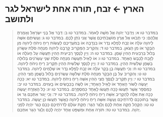 # הארץ ← זבח, תורה אחת לישראל לגר ולתושב

> במדבר טו א: וַיְדַבֵּר יְהוָה אֶל מֹשֶׁה לֵּאמֹר.
> במדבר טו ב: דַּבֵּר אֶל בְּנֵי יִשְׂרָאֵל וְאָמַרְתָּ אֲלֵהֶם:  כִּי תָבֹאוּ אֶל אֶרֶץ מוֹשְׁבֹתֵיכֶם אֲשֶׁר אֲנִי נֹתֵן לָכֶם.
> במדבר טו ג: וַעֲשִׂיתֶם אִשֶּׁה לַיהוָה עֹלָה אוֹ זֶבַח לְפַלֵּא נֶדֶר אוֹ בִנְדָבָה אוֹ בְּמֹעֲדֵיכֶם לַעֲשׂוֹת רֵיחַ נִיחֹחַ לַיהוָה מִן הַבָּקָר אוֹ מִן הַצֹּאן.
> במדבר טו ד: וְהִקְרִיב הַמַּקְרִיב קָרְבָּנוֹ לַיהוָה מִנְחָה סֹלֶת עִשָּׂרוֹן בָּלוּל בִּרְבִעִית הַהִין שָׁמֶן.
> במדבר טו ה: וְיַיִן לַנֶּסֶךְ רְבִיעִית הַהִין תַּעֲשֶׂה עַל הָעֹלָה אוֹ לַזָּבַח לַכֶּבֶשׂ הָאֶחָד.
> במדבר טו ו: אוֹ לָאַיִל תַּעֲשֶׂה מִנְחָה סֹלֶת שְׁנֵי עֶשְׂרֹנִים בְּלוּלָה בַשֶּׁמֶן שְׁלִשִׁית הַהִין.
> במדבר טו ז: וְיַיִן לַנֶּסֶךְ שְׁלִשִׁית הַהִין תַּקְרִיב רֵיחַ נִיחֹחַ לַיהוָה.
> במדבר טו ח: וְכִי תַעֲשֶׂה בֶן בָּקָר עֹלָה אוֹ זָבַח לְפַלֵּא נֶדֶר אוֹ שְׁלָמִים לַיהוָה.
> במדבר טו ט: וְהִקְרִיב עַל בֶּן הַבָּקָר מִנְחָה סֹלֶת שְׁלֹשָׁה עֶשְׂרֹנִים בָּלוּל בַּשֶּׁמֶן חֲצִי הַהִין.
> במדבר טו י: וְיַיִן תַּקְרִיב לַנֶּסֶךְ חֲצִי הַהִין אִשֵּׁה רֵיחַ נִיחֹחַ לַיהוָה.
> במדבר טו יא: כָּכָה יֵעָשֶׂה לַשּׁוֹר הָאֶחָד אוֹ לָאַיִל הָאֶחָד; אוֹ לַשֶּׂה בַכְּבָשִׂים אוֹ בָעִזִּים.
> במדבר טו יב: כַּמִּסְפָּר אֲשֶׁר תַּעֲשׂוּ כָּכָה תַּעֲשׂוּ לָאֶחָד כְּמִסְפָּרָם.
> במדבר טו יג: כָּל הָאֶזְרָח יַעֲשֶׂה כָּכָה אֶת אֵלֶּה לְהַקְרִיב אִשֵּׁה רֵיחַ נִיחֹחַ לַיהוָה.
> במדבר טו יד: וְכִי יָגוּר אִתְּכֶם גֵּר אוֹ אֲשֶׁר בְּתוֹכְכֶם לְדֹרֹתֵיכֶם וְעָשָׂה אִשֵּׁה רֵיחַ נִיחֹחַ לַיהוָה כַּאֲשֶׁר תַּעֲשׂוּ כֵּן יַעֲשֶׂה.
> במדבר טו טו: הַקָּהָל חֻקָּה אַחַת לָכֶם וְלַגֵּר הַגָּר:  חֻקַּת עוֹלָם לְדֹרֹתֵיכֶם כָּכֶם כַּגֵּר יִהְיֶה לִפְנֵי יְהוָה.
> במדבר טו טז: תּוֹרָה אַחַת וּמִשְׁפָּט אֶחָד יִהְיֶה לָכֶם וְלַגֵּר הַגָּר אִתְּכֶם. 
 

